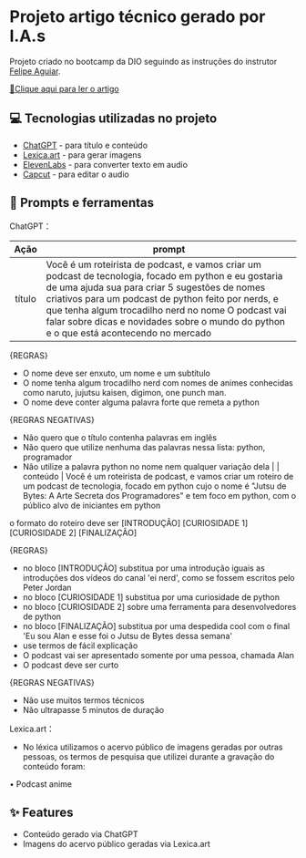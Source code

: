 
# Projeto artigo técnico gerado por I.A.s


Projeto criado no bootcamp da DIO seguindo as instruções do instrutor [Felipe Aguiar](https://github.com/felipeAguiarCode).

<a href="https://web.dio.me/articles/como-comecar-seu-primeiro-projeto-em-python?back=%2Farticles&open-modal=true&page=1&order=oldest" title="View PDF now"> 📕Clique aqui para ler o artigo</a>

## 💻 Tecnologias utilizadas no projeto

- [ChatGPT](https://chat.openai.com/) - para título e conteúdo
- [Lexica.art](https://lexica.art/) - para gerar imagens
- [ElevenLabs](https://beta.elevenlabs.io/) - para converter texto em audio
- [Capcut](https://www.capcut.com/pt-br/) - para editar o audio

## 📄 Prompts e ferramentas


ChatGPT：

|   Ação   | prompt                                                                                                                                                                                                                                                                         |
| :------: | ------------------------------------------------------------------------------------------------------------------------------------------------------------------------------------------------------------------------------------------------------------------------------ |
|  título  | Você é um roteirista de podcast, e vamos criar um podcast de tecnologia, focado em python e eu gostaria de uma ajuda sua para criar 5 sugestões de nomes criativos para um podcast de python feito por nerds, e que tenha algum trocadilho nerd no nome O podcast vai falar sobre dicas e novidades sobre o mundo do python e o que está acontecendo no mercado

{REGRAS}

- O nome deve ser enxuto, um nome e um subtítulo
- O nome tenha algum trocadilho nerd com nomes de animes conhecidas como naruto, jujutsu kaisen, digimon, one punch man.
- O nome deve conter alguma palavra forte que remeta a python

{REGRAS NEGATIVAS}

- Não quero que o título contenha palavras em inglês
- Não quero que utilize nenhuma das palavras nessa lista: python, programador
- Não utilize a palavra python no nome nem qualquer variação dela                                                                                                                                                                                                  |
| conteúdo | Você é um roteirista de podcast, e vamos criar um  roteiro de um podcast de tecnologia, focado em python cujo o nome é "Jutsu de Bytes: A Arte Secreta dos Programadores" e tem foco em python,  com o público alvo de iniciantes em python

o formato do roteiro deve ser
[INTRODUÇÃO]
[CURIOSIDADE 1]
[CURIOSIDADE 2]
[FINALIZAÇÃO]

{REGRAS}

- no bloco [INTRODUÇÃO] substitua por uma introdução iguais as introduções dos vídeos do canal 'ei nerd', como se fossem escritos pelo Peter Jordan
- no bloco [CURIOSIDADE 1] substitua por uma curiosidade de python
- no bloco [CURIOSIDADE 2] sobre uma ferramenta para desenvolvedores de python
- no bloco [FINALIZAÇÃO] substitua por uma despedida cool com o final 'Eu sou Alan e esse foi o Jutsu de Bytes dessa semana'
- use termos de fácil explicação
- O podcast vai ser apresentado somente por uma pessoa, chamada Alan
- O podcast deve ser curto

{REGRAS NEGATIVAS}

- Não use muitos termos técnicos
- Não ultrapasse 5 minutos de duração

Lexica.art：

- No léxica utilizamos o acervo público de imagens geradas por outras pessoas, os termos de pesquisa que utilizei durante a gravação do conteúdo foram:

• Podcast anime



## ✨ Features

- Conteúdo gerado via ChatGPT
- Imagens do acervo público geradas via Lexica.art





